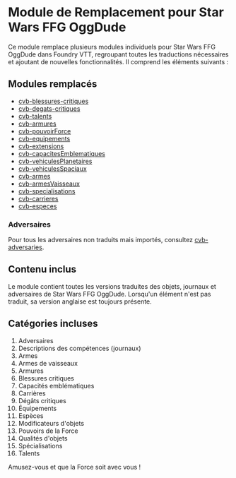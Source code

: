 # Module de Remplacement pour Star Wars FFG OggDude

Ce module remplace plusieurs modules individuels pour Star Wars FFG OggDude dans Foundry VTT, regroupant toutes les traductions nécessaires et ajoutant de nouvelles fonctionnalités. Il comprend les éléments suivants :

## Modules remplacés

- [cvb-blessures-critiques](https://foundry.prolice.net/compendium2module/cvb-blessures-critiques/module.json)
- [cvb-degats-critiques](https://foundry.prolice.net/compendium2module/cvb-degats-critiques/module.json)
- [cvb-talents](https://foundry.prolice.net/compendium2module/cvb-talents/module.json)
- [cvb-armures](https://foundry.prolice.net/compendium2module/cvb-armures/module.json)
- [cvb-pouvoirForce](https://foundry.prolice.net/compendium2module/cvb-pouvoirForce/module.json)
- [cvb-equipements](https://foundry.prolice.net/compendium2module/cvb-equipements/module.json)
- [cvb-extensions](https://foundry.prolice.net/compendium2module/cvb-extensions/module.json)
- [cvb-capacitesEmblematiques](https://foundry.prolice.net/compendium2module/cvb-capacitesEmblematiques/module.json)
- [cvb-vehiculesPlanetaires](https://foundry.prolice.net/compendium2module/cvb-vehiculesPlanetaires/module.json)
- [cvb-vehiculesSpaciaux](https://foundry.prolice.net/compendium2module/cvb-vehiculesSpaciaux/module.json)
- [cvb-armes](https://foundry.prolice.net/compendium2module/cvb-armes/module.json)
- [cvb-armesVaisseaux](https://foundry.prolice.net/compendium2module/cvb-armesVaisseaux/module.json)
- [cvb-specialisations](https://foundry.prolice.net/compendium2module/cvb-specialisations/module.json)
- [cvb-carrieres](https://foundry.prolice.net/compendium2module/cvb-carrieres/module.json)
- [cvb-especes](https://foundry.prolice.net/compendium2module/cvb-especes/module.json)

### Adversaires

Pour tous les adversaires non traduits mais importés, consultez [cvb-adversaries](https://foundry.prolice.net/compendium2module/cvb-adversaries/module.json).

## Contenu inclus

Le module contient toutes les versions traduites des objets, journaux et adversaires de Star Wars FFG OggDude. Lorsqu'un élément n'est pas traduit, sa version anglaise est toujours présente.

## Catégories incluses

1. Adversaires
2. Descriptions des compétences (journaux)
3. Armes
4. Armes de vaisseaux
5. Armures
6. Blessures critiques
7. Capacités emblématiques
8. Carrières
9. Dégâts critiques
10. Équipements
11. Espèces
12. Modificateurs d'objets
13. Pouvoirs de la Force
14. Qualités d'objets
15. Spécialisations
16. Talents

Amusez-vous et que la Force soit avec vous !

